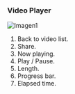 ### Video Player

![Imagen1](http://static.energysistem.com/images/manuals/39995/542d3b4b6a28e.jpg)

1. Back to video list.
2. Share.
3. Now playing.
4. Play / Pause.
5. Length.
6. Progress bar.
7. Elapsed time.

